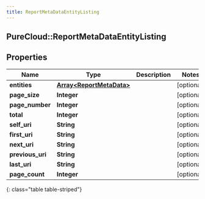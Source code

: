 ```yaml
---
title: ReportMetaDataEntityListing
---
```

## PureCloud::ReportMetaDataEntityListing

## Properties

|Name | Type | Description | Notes|
|------------ | ------------- | ------------- | -------------|
| **entities** | [**Array&lt;ReportMetaData&gt;**](ReportMetaData.html) |  | [optional] |
| **page_size** | **Integer** |  | [optional] |
| **page_number** | **Integer** |  | [optional] |
| **total** | **Integer** |  | [optional] |
| **self_uri** | **String** |  | [optional] |
| **first_uri** | **String** |  | [optional] |
| **next_uri** | **String** |  | [optional] |
| **previous_uri** | **String** |  | [optional] |
| **last_uri** | **String** |  | [optional] |
| **page_count** | **Integer** |  | [optional] |
{: class="table table-striped"}


